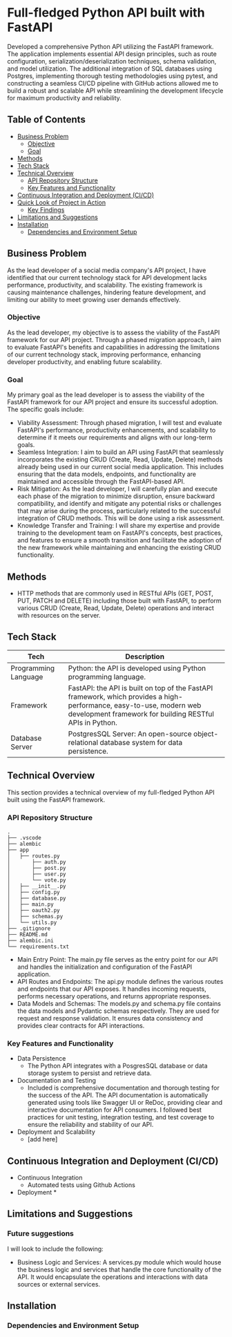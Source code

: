 # Full-fledged Python API built with FastAPI

Developed a comprehensive Python API utilizing the FastAPI framework. The application implements essential API design principles, such as route configuration, serialization/deserialization techniques, schema validation, and model utilization. The additional integration of SQL databases using Postgres, implementing thorough testing methodologies using pytest, and constructing a seamless CI/CD pipeline with GitHub actions allowed me to build a robust and scalable API while streamlining the development lifecycle for maximum productivity and reliability.

## Table of Contents
- [Business Problem](#business-problem)
  * [Objective](#objective)
  * [Goal](#goal)
- [Methods](#methods)
- [Tech Stack](#tech-stack)
- [Technical Overview](#technical-overview)
  * [API Repository Structure](#api-repository-structure)
  * [Key Features and Functionality](#key-features-and-functionality)
- [Continuous Integration and Deployment (CI/CD)](#continuous-integration-and-deployment-(CI\/CD))
- [Quick Look of Project in Action](#quick-look-of-project-in-action)
  * [Key Findings](#key-findings)
- [Limitations and Suggestions](#limitations-and-suggestions)
- [Installation](#installation)
  * [Dependencies and Environment Setup](#run-locally-in-jupyter-notebook)

## Business Problem
As the lead developer of a social media company's API project, I have identified that our current technology stack for API development lacks performance, productivity, and scalability. The existing framework is causing maintenance challenges, hindering feature development, and limiting our ability to meet growing user demands effectively.

### Objective
As the lead developer, my objective is to assess the viability of the FastAPI framework for our API project. Through a phased migration approach, I aim to evaluate FastAPI's benefits and capabilities in addressing the limitations of our current technology stack, improving performance, enhancing developer productivity, and enabling future scalability.

### Goal
My primary goal as the lead developer is to assess the viability of the FastAPI framework for our API project and ensure its successful adoption. The specific goals include:
- Viability Assessment: Through phased migration, I will test and evaluate FastAPI's performance, productivity enhancements, and scalability to determine if it meets our requirements and aligns with our long-term goals.
- Seamless Integration: I aim to build an API using FastAPI that seamlessly incorporates the existing CRUD (Create, Read, Update, Delete) methods already being used in our current social media application. This includes ensuring that the data models, endpoints, and functionality are maintained and accessible through the FastAPI-based API.
- Risk Mitigation: As the lead developer, I will carefully plan and execute each phase of the migration to minimize disruption, ensure backward compatibility, and identify and mitigate any potential risks or challenges that may arise during the process, particularly related to the successful integration of CRUD methods. This will be done using a risk assessment.
- Knowledge Transfer and Training: I will share my expertise and provide training to the development team on FastAPI's concepts, best practices, and features to ensure a smooth transition and facilitate the adoption of the new framework while maintaining and enhancing the existing CRUD functionality.

## Methods
- HTTP methods that are commonly used in RESTful APIs (GET, POST, PUT, PATCH and DELETE) including those built with FastAPI, to perform various CRUD (Create, Read, Update, Delete) operations and interact with resources on the server.

## Tech Stack

| Tech      | Description |
| ----------- | ----------- |
| Programming Language | Python: the API is developed using Python programming language. |
| Framework   | FastAPI: the API is built on top of the FastAPI framework, which provides a high-performance, easy-to-use, modern web development framework for building RESTful APIs in Python.  |
| Database Server | PostgresSQL Server: An open-source object-relational database system for data persistence. |

## Technical Overview

This section provides a technical overview of my full-fledged Python API built using the FastAPI framework.

### API Repository Structure
```
.
├── .vscode
├── alembic
├── app
│   ├── routes.py
│       ├── auth.py
│       ├── post.py
│       ├── user.py
│       └── vote.py
│   ├── __init__.py
│   ├── config.py
│   ├── database.py
│   ├── main.py
│   ├── oauth2.py
│   ├── schemas.py
│   └── utils.py
├── .gitignore
├── README.md
├── alembic.ini
└── requirements.txt
```
- Main Entry Point: The main.py file serves as the entry point for our API and handles the initialization and configuration of the FastAPI application.
- API Routes and Endpoints: The api.py module defines the various routes and endpoints that our API exposes. It handles incoming requests, performs necessary operations, and returns appropriate responses.
- Data Models and Schemas: The models.py and schema.py file contains the data models and Pydantic schemas respectively. They are used for request and response validation. It ensures data consistency and provides clear contracts for API interactions.

### Key Features and Functionality
- Data Persistence
  * The Python API integrates with a PosgresSQL database or data storage system to persist and retrieve data. 
- Documentation and Testing
  * Included is comprehensive documentation and thorough testing for the success of the API. The API documentation is automatically generated using tools like Swagger UI or ReDoc, providing clear and interactive documentation for API consumers. I followed best practices for unit testing, integration testing, and test coverage to ensure the reliability and stability of our API.
- Deployment and Scalability
  * [add here]
 
 ## Continuous Integration and Deployment (CI/CD)
- Continuous Integration 
  * Automated tests using Github Actions
- Deployment 
  * 

## Limitations and Suggestions
### Future suggestions
I will look to include the following: 
- Business Logic and Services: A services.py module which would house the business logic and services that handle the core functionality of the API. It would encapsulate the operations and interactions with data sources or external services.

## Installation
### Dependencies and Environment Setup
